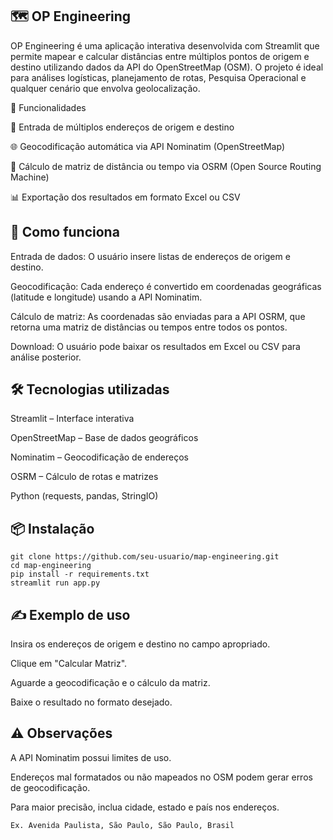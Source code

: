 ## 🗺️ OP Engineering

OP Engineering é uma aplicação interativa desenvolvida com Streamlit que permite mapear e calcular distâncias entre múltiplos pontos de origem e destino utilizando dados da API do OpenStreetMap (OSM). O projeto é ideal para análises logísticas, planejamento de rotas, Pesquisa Operacional e qualquer cenário que envolva geolocalização.

🚀 Funcionalidades

📍 Entrada de múltiplos endereços de origem e destino

🌐 Geocodificação automática via API Nominatim (OpenStreetMap)

🧭 Cálculo de matriz de distância ou tempo via OSRM (Open Source Routing Machine)

📊 Exportação dos resultados em formato Excel ou CSV



## 🧠 Como funciona

Entrada de dados: O usuário insere listas de endereços de origem e destino.

Geocodificação: Cada endereço é convertido em coordenadas geográficas (latitude e longitude) usando a API Nominatim.

Cálculo de matriz: As coordenadas são enviadas para a API OSRM, que retorna uma matriz de distâncias ou tempos entre todos os pontos.

Download: O usuário pode baixar os resultados em Excel ou CSV para análise posterior.

## 🛠️ Tecnologias utilizadas

Streamlit – Interface interativa

OpenStreetMap – Base de dados geográficos

Nominatim – Geocodificação de endereços

OSRM – Cálculo de rotas e matrizes

Python (requests, pandas, StringIO)

## 📦 Instalação

```
git clone https://github.com/seu-usuario/map-engineering.git
cd map-engineering
pip install -r requirements.txt
streamlit run app.py
```

## ✍️ Exemplo de uso

Insira os endereços de origem e destino no campo apropriado.

Clique em "Calcular Matriz".

Aguarde a geocodificação e o cálculo da matriz.

Baixe o resultado no formato desejado.

## ⚠️ Observações

A API Nominatim possui limites de uso.

Endereços mal formatados ou não mapeados no OSM podem gerar erros de geocodificação.

Para maior precisão, inclua cidade, estado e país nos endereços.

```
Ex. Avenida Paulista, São Paulo, São Paulo, Brasil
```